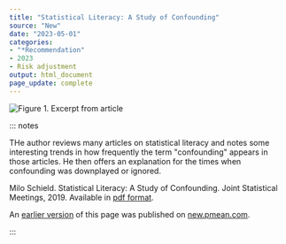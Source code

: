 ```yaml
---
title: "Statistical Literacy: A Study of Confounding"
source: "New"
date: "2023-05-01"
categories:
- "*Recommendation"
- 2023
- Risk adjustment
output: html_document
page_update: complete
---
```


![Figure 1. Excerpt from article](http://www.pmean.com/new-images/23/teaching-confounding-01.png)

::: notes

THe author reviews many articles on statistical literacy and notes some interesting trends in how frequently the term "confounding" appears in those articles. He then offers an explanation for the times when confounding was downplayed or ignored.

Milo Schield. Statistical Literacy: A Study of Confounding. Joint Statistical Meetings, 2019. Available in [pdf format][sch1].

[sch1]: http://www.statlit.org/pdf/2019-Schield-ASA.pdf

An [earlier version][sim2] of this page was published on [new.pmean.com][sim1].

[sim1]: http://new.pmean.com
[sim2]: http://new.pmean.com/teaching-confounding/

:::
